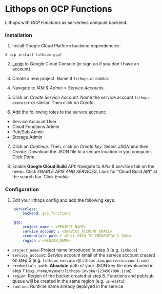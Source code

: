 # Lithops on GCP Functions

Lithops with *GCP Functions* as serverless compute backend.

### Installation

1. Install Google Cloud Platform backend dependencies:

```
$ pip install lithops[gcp]
```

2. [Login](https://console.cloud.google.com) to Google Cloud Console (or sign up if you don't have an account).

3. Create a new project. Name it `lithops` or similar.

4. Navigate to *IAM & Admin* > *Service Accounts*.

5. Click on *Create Service Account*. Name the service account `lithops-executor` or similar. Then click on *Create*.

6. Add the following roles to the service account:
 - Service Account User
 - Cloud Functions Admin
 - Pub/Sub Admin
 - Storage Admin

7. Click on *Continue*. Then, click on *Create key*. Select *JSON* and then *Create*. Download the JSON file to a secure location in you computer. Click *Done*.

8. Enable **Google Cloud Build** API: Navigate to *APIs & services* tab on the menu. Click *ENABLE APIS AND SERVICES*. Look for "Cloud Build API" at the search bar. Click *Enable*.

### Configuration

1. Edit your lithops config and add the following keys:

```yaml
    serverless:
        backend: gcp_functions

    gcp:
        project_name : <PROJECT_NAME>
        service_account : <SERVICE_ACCOUNT_EMAIL>
        credentials_path : <FULL_PATH_TO_CREDENTIALS_JSON>
        region : <REGION_NAME>
```

 - `project_name`: Project name introduced in step 3 (e.g. `lithops`)
 - `service_account`: Service account email of the service account created on step 5 (e.g. `lithops-executor@lithops.iam.gserviceaccount.com`)
 - `credentials_path`: **Absolute** path of your JSON key file downloaded in step 7 (e.g. `/home/myuser/lithops-invoker1234567890.json`)
 - `region`: Region of the bucket created at step 8. Functions and pub/sub queue will be created in the same region (e.g. `us-east1`)
 - `runtime`: Runtime name already deployed in the service
